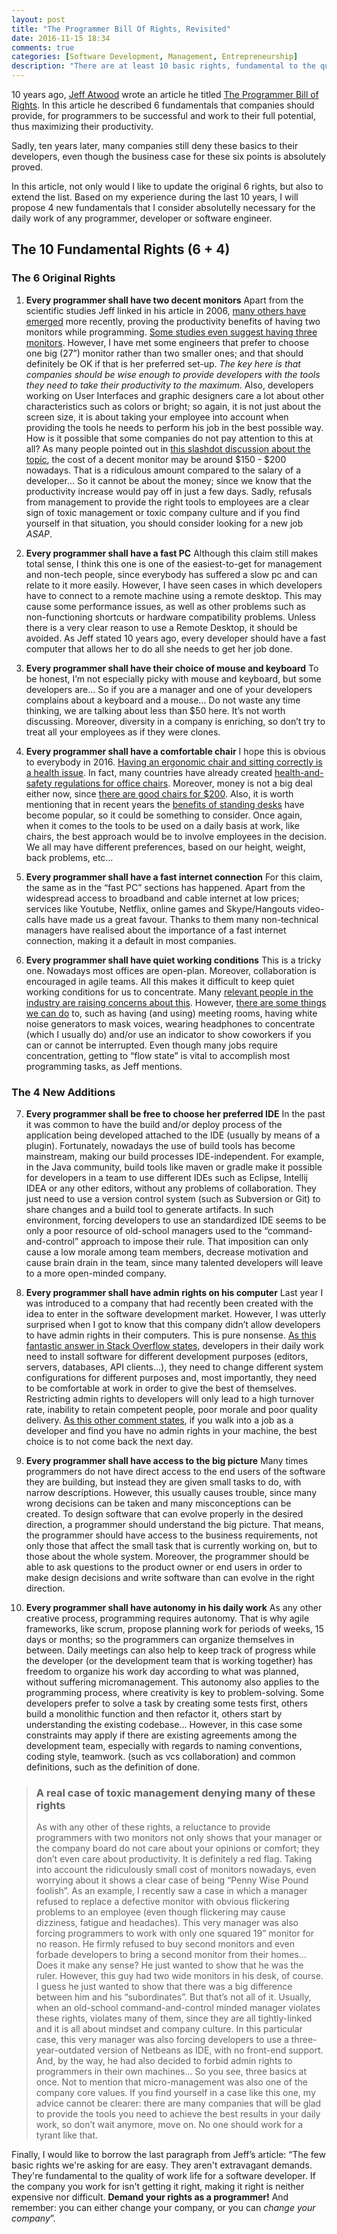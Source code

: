 ```yaml
---
layout: post
title: "The Programmer Bill Of Rights, Revisited"
date: 2016-11-15 18:34
comments: true
categories: [Software Development, Management, Entrepreneurship]
description: "There are at least 10 basic rights, fundamental to the quality of work life for a software developer" 
---
```

10 years ago, [Jeff Atwood](https://en.wikipedia.org/wiki/Jeff_Atwood) wrote an article he titled [The Programmer Bill of Rights](https://blog.codinghorror.com/the-programmers-bill-of-rights/). In this article he described 6 fundamentals that companies should provide, for programmers to be successful and work to their full potential, thus maximizing their productivity.

Sadly, ten years later, many companies still deny these basics to their developers, even though the business case for these six points is absolutely proved.

In this article, not only would I like to update the original 6 rights, but also to extend the list. Based on my experience during the last 10 years, I will propose 4 new fundamentals that I consider absolutelly necessary for the daily work of any programmer, developer or software engineer.

## The 10 Fundamental Rights (6 + 4)

### The 6 Original Rights

1. **Every programmer shall have two decent monitors**
Apart from the scientific studies Jeff linked in his article in 2006, [many others have emerged](http://techreport.com/news/14343/more-bigger-monitors-boost-productivity-says-study) more recently, proving the productivity benefits of having two monitors while programming. [Some studies even suggest having three monitors](http://www.computerweekly.com/news/2240088457/Multiple-monitors-boost-productivity-by-355).
However, I have met some engineers that prefer to choose one big (27”) monitor rather than two smaller ones; and that should definitely be OK if that is her preferred set-up. *The key here is that companies should be wise enough to provide developers with the tools they need to take their productivity to the maximum.*
Also, developers working on User Interfaces and graphic designers care a lot about other characteristics such as colors or bright; so again, it is not just about the screen size, it is about taking your employee into account when providing the tools he needs to perform his job in the best possible way.
How is it possible that some companies do not pay attention to this at all? As many people pointed out in [this slashdot discussion about the topic](http://developers.slashdot.org/story/11/05/16/1957210/do-developers-really-need-a-second-monitor), the cost of a decent monitor may be around $150 - $200 nowadays. That is a ridiculous amount compared to the salary of a developer… So it cannot be about the money; since we know that the productivity increase would pay off in just a few days. Sadly, refusals from management to provide the right tools to employees are a clear sign of toxic management or toxic company culture and if you find yourself in that situation, you should consider looking for a new job *ASAP*.

2. **Every programmer shall have a fast PC**
Although this claim still makes total sense, I think this one is one of the easiest-to-get for management and non-tech people, since everybody has suffered a slow pc and can relate to it more easily. However, I have seen cases in which developers have to connect to a remote machine using a remote desktop. This may cause some performance issues, as well as other problems such as non-functioning shortcuts or hardware compatibility problems. Unless there is a very clear reason to use a Remote Desktop, it should be avoided. As Jeff stated 10 years ago, every developer should have a fast computer that allows her to do all she needs to get her job done.

3. **Every programmer shall have their choice of mouse and keyboard**
To be honest, I’m not especially picky with mouse and keyboard, but some developers are… So if you are a manager and one of your developers complains about a keyboard and a mouse… Do not waste any time thinking, we are talking about less than $50 here. It’s not worth discussing. Moreover, diversity in a company is enriching, so don’t try to treat all your employees as if they were clones.

4. **Every programmer shall have a comfortable chair**
I hope this is obvious to everybody in 2016. [Having an ergonomic chair and sitting correctly is a health issue](http://ergo.human.cornell.edu/AHTutorials/chairch.html). In fact, many countries have already created [health-and-safety regulations for office chairs](http://www.hse.gov.uk/pubns/priced/hsg57.pdf). Moreover, money is not a big deal either now, since [there are good chairs for $200](http://www.ikea.com/us/en/catalog/products/00103102/). Also, it is worth mentioning that in recent years the [benefits of standing desks](http://ergonomics.about.com/od/office/a/Benefits-of-a-Standing-Desk.htm) have become popular, so it could be something to consider. Once again, when it comes to the tools to be used on a daily basis at work, like chairs, the best approach would be to involve employees in the decision. We all may have different preferences, based on our height, weight, back problems, etc…

5. **Every programmer shall have a fast internet connection**
For this claim, the same as in the “fast PC” sections has happened. Apart from the widespread access to broadband and cable internet at low prices; services like Youtube, Netflix, online games and Skype/Hangouts video-calls have made us a great favour. Thanks to them many non-technical managers have realised about the importance of a fast internet connection, making it a default in most companies.

6. **Every programmer shall have quiet working conditions**
This is a tricky one. Nowadays most offices are open-plan. Moreover, collaboration is encouraged in agile teams. All this makes it difficult to keep quiet working conditions for us to concentrate. Many [relevant people in the industry are raising concerns about this](https://twitter.com/jasonfried/status/794212152206729216). However, [there are some things we can do](https://hbr.org/2015/03/stop-noise-from-ruining-your-open-office) to, such as having (and using) meeting rooms, having white noise generators to mask voices, wearing headphones to concentrate (which I usually do) and/or use an indicator to show coworkers if you can or cannot be interrupted. Even though many jobs require concentration, getting to “flow state” is vital to accomplish most programming tasks, as Jeff mentions.

### The 4 New Additions

7. **Every programmer shall be free to choose her preferred IDE**
In the past it was common to have the build and/or deploy process of the application being developed attached to the IDE (usually by means of a plugin). Fortunately, nowadays the use of build tools has become mainstream, making our build processes IDE-independent. For example, in the Java community, build tools like maven or gradle make it possible for developers in a team to use different IDEs such as Eclipse, Intellij IDEA or any other editors, without any problems of collaboration. They just need to use a version control system (such as Subversion or Git) to share changes and a build tool to generate artifacts. In such environment, forcing developers to use an standardized IDE seems to be only a poor resource of old-school managers used to the “command-and-control” approach to impose their rule. That imposition can only cause a low morale among team members, decrease motivation and cause brain drain in the team, since many talented developers will leave to a more open-minded company.

8. **Every programmer shall have admin rights on his computer**
Last year I was introduced to a company that had recently been created with the idea to enter in the software development market. However, I was utterly surprised when I got to know that this company didn’t allow developers to have admin rights in their computers. This is pure nonsense. [As this fantastic answer in Stack Overflow states](http://stackoverflow.com/questions/701214/should-developers-have-administrator-permissions-on-their-pc), developers in their daily work need to install software for different development purposes (editors, servers, databases, API clients...), they need to change different system configurations for different purposes and, most importantly, they need to be comfortable at work in order to give the best of themselves. Restricting admin rights to developers will only lead to a high turnover rate, inability to retain competent people, poor morale and poor quality delivery. [As this other comment states](http://stackoverflow.com/questions/701214/should-developers-have-administrator-permissions-on-their-pc#comment526142_701214), if you walk into a job as a developer and find you have no admin rights in your machine, the best choice is to not come back the next day.

9. **Every programmer shall have access to the big picture**
Many times programmers do not have direct access to the end users of the software they are building, but instead they are given small tasks to do, with narrow descriptions. However, this usually causes trouble, since many wrong decisions can be taken and many misconceptions can be created. To design software that can evolve properly in the desired direction, a programmer should understand the big picture. That means, the programmer should have access to the business requirements, not only those that affect the small task that is currently working on, but to those about the whole system. Moreover, the programmer should be able to ask questions to the product owner or end users in order to make design decisions and write software than can evolve in the right direction.

10. **Every programmer shall have autonomy in his daily work**
As any other creative process, programming requires autonomy. That is why agile frameworks, like scrum, propose planning work for periods of weeks, 15 days or months; so the programmers can organize themselves in between. Daily meetings can also help to keep track of progress while the developer (or the development team that is working together) has freedom to organize his work day according to what was planned, without suffering micromanagement. This autonomy also applies to the programming process, where creativity is key to problem-solving. Some developers prefer to solve a task by creating some tests first, others build a monolithic function and then refactor it, others start by understanding the existing codebase... However, in this case some constraints may apply if there are existing agreements among the development team, especially with regards to naming conventions, coding style, teamwork. (such as vcs collaboration) and common definitions, such as the definition of done.

> ### A real case of toxic management denying many of these rights
>As with any other of these rights, a reluctance to provide programmers with two monitors not only shows that your manager or the company board do not care about your opinions or comfort; they don’t even care about productivity. It is definitely a red flag. Taking into account the ridiculously small cost of monitors nowadays, even worrying about it shows a clear case of being “Penny Wise Pound foolish”.
>As an example, I recently saw a case in which a manager refused to replace a defective monitor with obvious flickering problems to an employee (even though flickering may cause dizziness, fatigue and headaches). This very manager was also forcing programmers to work with only one squared 19” monitor for no reason. He firmly refused to buy second monitors and even forbade developers to bring a second monitor from their homes… Does it make any sense? He just wanted to show that he was the ruler. However, this guy had two wide monitors in his desk, of course. I guess he just wanted to show that there was a big difference between him and his “subordinates”.
>But that’s not all of it. Usually, when an old-school command-and-control minded manager violates these rights, violates many of them, since they are all tightly-linked and it is all about mindset and company culture.
>In this particular case, this very manager was also forcing developers to use a three-year-outdated version of Netbeans as IDE, with no front-end support. And, by the way, he had also decided to forbid admin rights to programmers in their own machines... So you see, three basics at once. Not to mention that micro-management was also one of the company core values.
>If you find yourself in a case like this one, my advice cannot be clearer: there are many companies that will be glad to provide the tools you need to achieve the best results in your daily work, so don’t wait anymore, move on. No one should work for a tyrant like that.

Finally, I would like to borrow the last paragraph from Jeff’s article: “The few basic rights we're asking for are easy. They aren't extravagant demands. They're fundamental to the quality of work life for a software developer. If the company you work for isn't getting it right, making it right is neither expensive nor difficult. **Demand your rights as a programmer!** And remember: you can either change your company, or you can *change your company*”.

